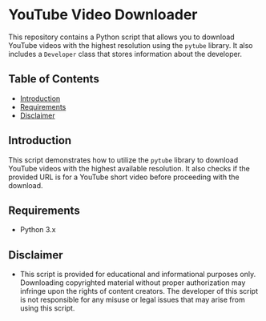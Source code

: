 # YouTube Video Downloader

This repository contains a Python script that allows you to download YouTube videos with the highest resolution using the `pytube` library. It also includes a `Developer` class that stores information about the developer.

## Table of Contents
- [Introduction](#introduction)
- [Requirements](#requirements)
- [Disclaimer](#disclaimer)

## Introduction

This script demonstrates how to utilize the `pytube` library to download YouTube videos with the highest available resolution. It also checks if the provided URL is for a YouTube short video before proceeding with the download.

## Requirements

- Python 3.x

## Disclaimer
- This script is provided for educational and informational purposes only. Downloading copyrighted material without proper authorization may infringe upon the rights of content creators. The developer of this script is not responsible for any misuse or legal issues that may arise from using this script.
